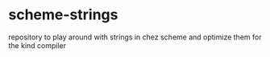# scheme-strings
repository to play around with strings in chez scheme and optimize them for the kind compiler
